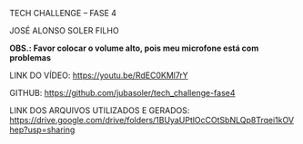 TECH CHALLENGE – FASE 4

JOSÉ ALONSO SOLER FILHO

**OBS.: Favor colocar o volume alto, pois meu microfone está com problemas**

LINK DO VÍDEO:
https://youtu.be/RdEC0KMl7rY

GITHUB:
https://github.com/jubasoler/tech_challenge-fase4

LINK DOS ARQUIVOS UTILIZADOS E GERADOS:
https://drive.google.com/drive/folders/1BUyaUPtlOcCOtSbNLQp8Trqei1kOVhep?usp=sharing
